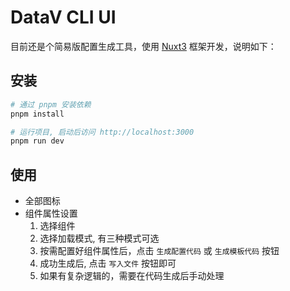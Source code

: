 # DataV CLI UI

目前还是个简易版配置生成工具，使用 [Nuxt3](https://nuxt.com/) 框架开发，说明如下：

## 安装

```bash
# 通过 pnpm 安装依赖
pnpm install

# 运行项目, 启动后访问 http://localhost:3000
pnpm run dev
```

## 使用

- 全部图标
- 组件属性设置
  1. 选择组件
  2. 选择加载模式, 有三种模式可选
  3. 按需配置好组件属性后，点击 `生成配置代码` 或 `生成模板代码` 按钮
  4. 成功生成后, 点击 `写入文件` 按钮即可
  5. 如果有复杂逻辑的，需要在代码生成后手动处理
